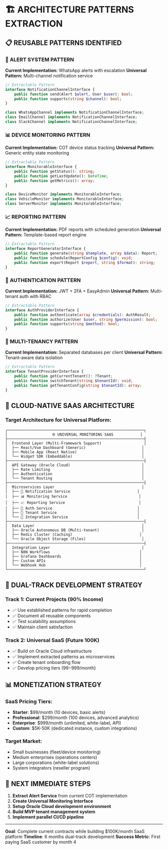 # 🏗️ ARCHITECTURE PATTERNS EXTRACTION

## 📋 REUSABLE PATTERNS IDENTIFIED

### 🔔 **ALERT SYSTEM PATTERN**
**Current Implementation:** WhatsApp alerts with escalation
**Universal Pattern:** Multi-channel notification service
```php
// Extractable Pattern
interface NotificationChannelInterface {
    public function send(Alert $alert, User $user): bool;
    public function supports(string $channel): bool;
}

class WhatsAppChannel implements NotificationChannelInterface;
class EmailChannel implements NotificationChannelInterface;
class SlackChannel implements NotificationChannelInterface;
```

### 📊 **DEVICE MONITORING PATTERN**
**Current Implementation:** COT device status tracking
**Universal Pattern:** Generic entity state monitoring
```php
// Extractable Pattern
interface MonitorableInterface {
    public function getStatus(): string;
    public function getLastUpdate(): DateTime;
    public function getMetrics(): array;
}

class DeviceMonitor implements MonitorableInterface;
class VehicleMonitor implements MonitorableInterface;
class ServerMonitor implements MonitorableInterface;
```

### 📈 **REPORTING PATTERN**
**Current Implementation:** PDF reports with scheduled generation
**Universal Pattern:** Template-based report engine
```php
// Extractable Pattern
interface ReportGeneratorInterface {
    public function generate(string $template, array $data): Report;
    public function schedule(ReportConfig $config): void;
    public function export(Report $report, string $format): string;
}
```

### 🔐 **AUTHENTICATION PATTERN**
**Current Implementation:** JWT + 2FA + EasyAdmin
**Universal Pattern:** Multi-tenant auth with RBAC
```php
// Extractable Pattern
interface AuthProviderInterface {
    public function authenticate(array $credentials): AuthResult;
    public function authorize(User $user, string $permission): bool;
    public function supports(string $method): bool;
}
```

### 🏢 **MULTI-TENANCY PATTERN**
**Current Implementation:** Separated databases per client
**Universal Pattern:** Tenant-aware data isolation
```php
// Extractable Pattern
interface TenantProviderInterface {
    public function getCurrentTenant(): ?Tenant;
    public function switchTenant(string $tenantId): void;
    public function getTenantConfig(string $tenantId): array;
}
```

## 🎯 **CLOUD-NATIVE SAAS ARCHITECTURE**

### **Target Architecture for Universal Platform:**

```
┌─────────────────────────────────────────────────────────────┐
│                    🌐 UNIVERSAL MONITORING SAAS            │
├─────────────────────────────────────────────────────────────┤
│  Frontend Layer (Multi-Framework Support)                   │
│  ├── React/Vue Dashboard (Generic)                         │
│  ├── Mobile App (React Native)                             │
│  └── Widget SDK (Embeddable)                               │
├─────────────────────────────────────────────────────────────┤
│  API Gateway (Oracle Cloud)                                │
│  ├── Rate Limiting                                         │
│  ├── Authentication                                        │
│  └── Tenant Routing                                        │
├─────────────────────────────────────────────────────────────┤
│  Microservices Layer                                       │
│  ├── 🔔 Notification Service                              │
│  ├── 📊 Monitoring Service                                │
│  ├── 📈 Reporting Service                                 │
│  ├── 🔐 Auth Service                                      │
│  ├── 🏢 Tenant Service                                    │
│  └── 📱 Integration Service                               │
├─────────────────────────────────────────────────────────────┤
│  Data Layer                                                │
│  ├── Oracle Autonomous DB (Multi-tenant)                   │
│  ├── Redis Cluster (Caching)                              │
│  └── Oracle Object Storage (Files)                         │
├─────────────────────────────────────────────────────────────┤
│  Integration Layer                                         │
│  ├── N8N Workflows                                        │
│  ├── Grafana Dashboards                                   │
│  ├── Custom APIs                                          │
│  └── Webhook Hub                                          │
└─────────────────────────────────────────────────────────────┘
```

## 🚀 **DUAL-TRACK DEVELOPMENT STRATEGY**

### **Track 1: Current Projects (90% Income)**
- ✅ Use established patterns for rapid completion
- ✅ Document all reusable components
- ✅ Test scalability assumptions
- ✅ Maintain client satisfaction

### **Track 2: Universal SaaS (Future 100K)**
- ✅ Build on Oracle Cloud infrastructure
- ✅ Implement extracted patterns as microservices
- ✅ Create tenant onboarding flow
- ✅ Develop pricing tiers ($99-$999/month)

## 📊 **MONETIZATION STRATEGY**

### **SaaS Pricing Tiers:**
- **Starter**: $99/month (10 devices, basic alerts)
- **Professional**: $299/month (100 devices, advanced analytics)
- **Enterprise**: $999/month (unlimited, white-label, API)
- **Custom**: $5K-50K (dedicated instance, custom integrations)

### **Target Market:**
- Small businesses (fleet/device monitoring)
- Medium enterprises (operations centers)
- Large corporations (white-label solutions)
- System integrators (reseller program)

## 🎯 **NEXT IMMEDIATE STEPS**

1. **Extract Alert Service** from current COT implementation
2. **Create Universal Monitoring Interface**
3. **Setup Oracle Cloud development environment**
4. **Build MVP tenant management system**
5. **Implement parallel CI/CD pipeline**

---
**Goal**: Complete current contracts while building $100K/month SaaS platform
**Timeline**: 6 months dual-track development
**Success Metric**: First paying SaaS customer by month 4